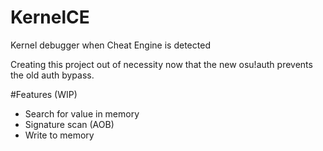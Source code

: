# KernelCE
Kernel debugger when Cheat Engine is detected

Creating this project out of necessity now that the new osu!auth prevents the old auth bypass.

#Features (WIP)

- Search for value in memory
- Signature scan (AOB)
- Write to memory


